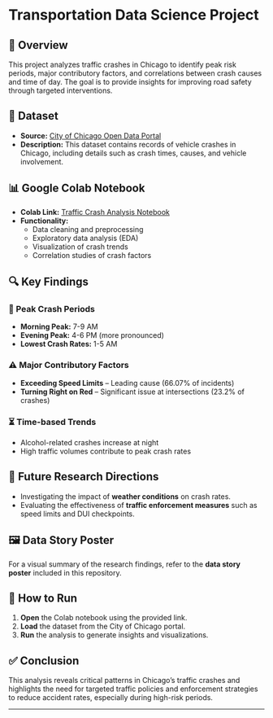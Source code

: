# Transportation Data Science Project 

## 📌 Overview  
This project analyzes traffic crashes in Chicago to identify peak risk periods, major contributory factors, and correlations between crash causes and time of day. The goal is to provide insights for improving road safety through targeted interventions.  

## 📂 Dataset  
- **Source:** [City of Chicago Open Data Portal](https://data.cityofchicago.org/Transportation/Traffic-Crashes-Vehicles/68nd-jvt3/data_preview)  
- **Description:** This dataset contains records of vehicle crashes in Chicago, including details such as crash times, causes, and vehicle involvement.  

## 📊 Google Colab Notebook  
- **Colab Link:** [Traffic Crash Analysis Notebook](https://colab.research.google.com/drive/1nP-a94mGZfkQ_L43ccvODPTOSE3amaLv)  
- **Functionality:**  
  - Data cleaning and preprocessing  
  - Exploratory data analysis (EDA)  
  - Visualization of crash trends  
  - Correlation studies of crash factors  

## 🔍 Key Findings  
### 🚗 Peak Crash Periods  
- **Morning Peak:** 7-9 AM  
- **Evening Peak:** 4-6 PM (more pronounced)  
- **Lowest Crash Rates:** 1-5 AM  

### ⚠️ Major Contributory Factors  
- **Exceeding Speed Limits** – Leading cause (66.07% of incidents)  
- **Turning Right on Red** – Significant issue at intersections (23.2% of crashes)  

### ⏳ Time-based Trends  
- Alcohol-related crashes increase at night  
- High traffic volumes contribute to peak crash rates  

## 📌 Future Research Directions  
- Investigating the impact of **weather conditions** on crash rates.  
- Evaluating the effectiveness of **traffic enforcement measures** such as speed limits and DUI checkpoints.  

## 🖼️ Data Story Poster  
For a visual summary of the research findings, refer to the **data story poster** included in this repository.  

## 🚀 How to Run  
1. **Open** the Colab notebook using the provided link.  
2. **Load** the dataset from the City of Chicago portal.  
3. **Run** the analysis to generate insights and visualizations.  

## ✅ Conclusion  
This analysis reveals critical patterns in Chicago’s traffic crashes and highlights the need for targeted traffic policies and enforcement strategies to reduce accident rates, especially during high-risk periods.  

---

